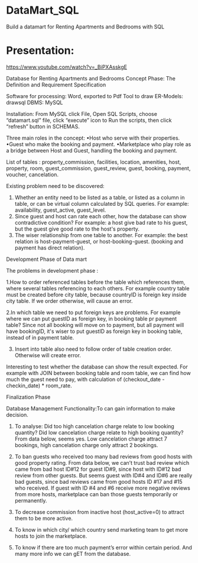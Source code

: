# DataMart_SQL
Build a datamart for Renting Apartments and Bedrooms with SQL

# Presentation:
https://www.youtube.com/watch?v=_BiPXAsskgE

Database for Renting Apartments and Bedrooms
Concept Phase: The Definition and Requirement Specification

Software for processing: Word, exported to Pdf
Tool to draw ER-Models: drawsql
DBMS: MySQL

Installation:
From MySQL click File, Open SQL Scripts, choose “datamart.sql” file, click “execute” icon to Run 
the scripts, then click “refresh” button in SCHEMAS.

Three main roles in the concept:
•Host who serve with their properties.
•Guest who make the booking and payment.
•Marketplace who play role as a bridge between Host and Guest, handling the booking and payment.

List of tables : 
property_commission, facilities, location, amenities, host, property, room,
guest_commission, guest_review, guest,
booking, payment, voucher, cancelation. 

Existing problem need to be discovered: 
1. Whether an entity need to be listed as a table, or listed as a column in table, or can be virtual column calculated by SQL queries. For example: availability, guest_active, guest_level.
2. Since guest and host can rate each other, how the database can show contradictive condition? 
For example: a host give bad rate to his guest, but the guest give good rate to the host's property.
3. The wiser relationship from one table to another. For example: the best relation is host-payment-guest, or host-booking-guest. (booking and payment has direct relation).


Development Phase of Data mart

The problems in development phase :

1.How to order referenced tables before the table which references them, where several tables referencing to each others. For example country table must be created before city table, because countryID is foreign key inside city table. If we order otherwise, will cause an error.

2.In which table we need to put foreign keys are problems. 
For example where we can put guestID as foreign key, in booking table pr payment table?
Since not all booking will move on to payment, but all payment will have bookingID, it's wiser to put guestID as foreign key in booking table, instead of in payment table.

3. Insert into table also need to follow order of table creation order. Otherwise will create error.

Interesting to test whether the database can show the result  expected.
For example with JOIN between booking table and room table, we can find how much the guest need to pay, with calculation of (checkout_date - checkin_date) * room_rate.


Finalization Phase

Database Management Functionality:To can gain information to make decision. 

1. To analyse: Did too high cancelation charge relate to low booking quantity? Did low
cancelation charge relate to high booking quantity? From data below, seems yes.
Low cancelation charge attract 7 bookings, high cancelation charge only attract 2 bookings.
 
2. To ban guests who received too many bad reviews from good hosts with good property 
rating. From data below, we can’t trust bad review which came from bad host ID#12 for guest 
ID#9, since host with ID#12 bad review from other guests.
But seems guest with ID#4 and ID#6 are really bad guests, since bad reviews came from 
good hosts ID #17 and #15 who received.
If guest with ID #4 and #6 receive more negative reviews from more hosts, marketplace can 
ban those guests temporarily or permanently.

3. To decrease commission from inactive host (host_active=0) to attract them to be more active.

4. To know in which city/ which country send marketing team to get more hosts to join the 
marketplace.

5. To know if there are too much payment’s error within certain period.
And many more info we can gET from the database.


